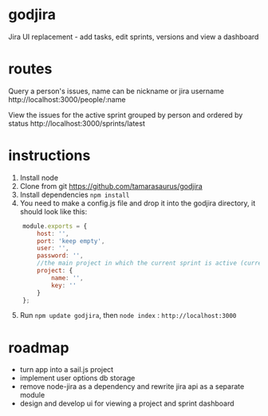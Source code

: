 godjira
=======

Jira UI replacement  - add tasks, edit sprints, versions and view a dashboard


routes
=======

Query a person's issues, name can be nickname or jira username
http://localhost:3000/people/:name

View the issues for the active sprint grouped by person and ordered by status
http://localhost:3000/sprints/latest


instructions
=======

1. Install node
2. Clone from git https://github.com/tamarasaurus/godjira
3. Install dependencies ```npm install```
4. You need to make a config.js file and drop it into the godjira directory, it should look like this:

```javascript
    module.exports = {
        host: '',
        port: 'keep empty',
        user: '',
        password: '',
        //the main project in which the current sprint is active (currently necessary to specify becuse of the way that the jira rest api is structured
        project: {
            name: '',
            key: ''
        }
    };
```

5. Run ```npm update godjira```, then ```node index``` : ```http://localhost:3000```

roadmap
========

* turn app into a sail.js project
* implement user options db storage
* remove node-jira as a dependency and rewrite jira api as a separate module
* design and develop ui for viewing a project and sprint dashboard
